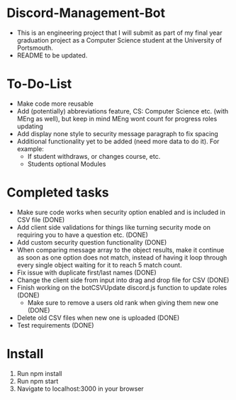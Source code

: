 # Discord-Management-Bot

- This is an engineering project that I will submit as part of my final year graduation project as a Computer Science student at the University of Portsmouth.
- README to be updated.

# To-Do-List

- Make code more reusable
- Add (potentially) abbreviations feature, CS: Computer Science etc. (with MEng as well), but keep in mind MEng wont count for progress roles updating
- Add display none style to security message paragraph to fix spacing
- Additional functionality yet to be added (need more data to do it). For example:
  - If student withdraws, or changes course, etc.
  - Students optional Modules

# Completed tasks

- Make sure code works when security option enabled and is included in CSV file (DONE)
- Add client side validations for things like turning security mode on requiring you to have a question etc. (DONE)
- Add custom security question functionality (DONE)
- When comparing message array to the object results, make it continue as soon as one option does not match, instead of having it loop through every single object waiting for it to reach 5 match count.
- Fix issue with duplicate first/last names (DONE)
- Change the client side from input into drag and drop file for CSV (DONE)
- Finish working on the botCSVUpdate discord.js function to update roles (DONE)
  - Make sure to remove a users old rank when giving them new one (DONE)
- Delete old CSV files when new one is uploaded (DONE)
- Test requirements (DONE)

# Install

1. Run npm install
2. Run npm start
3. Navigate to localhost:3000 in your browser
